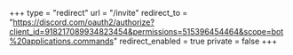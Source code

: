 +++
type = "redirect"
url = "/invite"
redirect_to = "https://discord.com/oauth2/authorize?client_id=918217089934823454&permissions=515396454464&scope=bot%20applications.commands"
redirect_enabled = true
private = false
+++